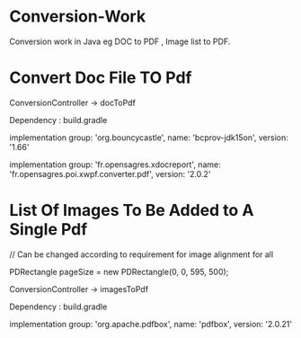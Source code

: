 # Conversion-Work
Conversion work in Java eg DOC to PDF , Image list to PDF.


# Convert Doc File TO Pdf
ConversionController -> docToPdf

Dependency : build.gradle

implementation group: 'org.bouncycastle', name: 'bcprov-jdk15on', version: '1.66'

implementation group: 'fr.opensagres.xdocreport', name: 'fr.opensagres.poi.xwpf.converter.pdf', version: '2.0.2'



# List Of Images To Be Added to A Single Pdf

// Can be changed according to requirement for image alignment for all

PDRectangle pageSize = new PDRectangle(0, 0, 595, 500);

ConversionController -> imagesToPdf

Dependency : build.gradle

implementation group: 'org.apache.pdfbox', name: 'pdfbox', version: '2.0.21'


